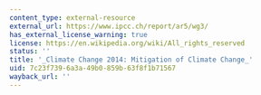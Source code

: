 ```yaml
---
content_type: external-resource
external_url: https://www.ipcc.ch/report/ar5/wg3/
has_external_license_warning: true
license: https://en.wikipedia.org/wiki/All_rights_reserved
status: ''
title: '_Climate Change 2014: Mitigation of Climate Change_'
uid: 7c23f739-6a3a-49b0-859b-63f8f1b71567
wayback_url: ''
---
```

